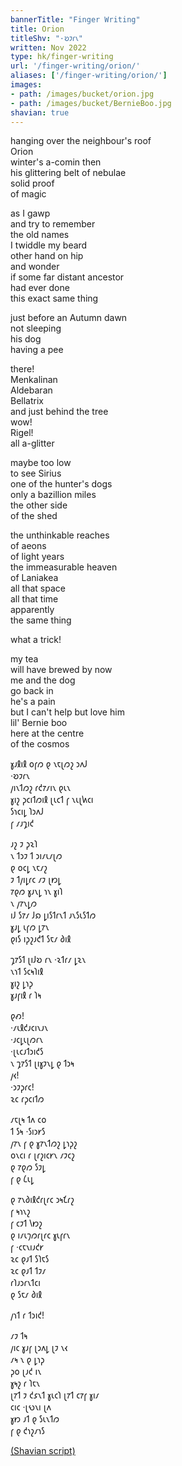 ```yaml
---
bannerTitle: "Finger Writing" 
title: Orion
titleShv: "·𐑹𐑲𐑩𐑯"
written: Nov 2022
type: hk/finger-writing
url: '/finger-writing/orion/'
aliases: ['/finger-writing/orion/']
images:
- path: /images/bucket/orion.jpg
- path: /images/bucket/BernieBoo.jpg
shavian: true
---
```


<div class="latin">

hanging over the neighbour's roof  
Orion  
winter's a-comin then  
his glittering belt of nebulae  
solid proof  
of magic  

as I gawp  
and try to remember  
the old names  
I twiddle my beard  
other hand on hip  
and wonder  
if some far distant ancestor  
had ever done  
this exact same thing  

just before an Autumn dawn  
not sleeping  
his dog  
having a pee  

there!  
Menkalinan  
Aldebaran  
Bellatrix  
and just behind the tree  
wow!  
Rigel!  
all a-glitter  

maybe too low  
to see Sirius  
one of the hunter's dogs  
only a bazillion miles  
the other side  
of the shed  

the unthinkable reaches  
of aeons  
of light years  
the immeasurable heaven  
of Laniakea  
all that space  
all that time  
apparently  
the same thing  

what a trick!  

my tea  
will have brewed by now  
me and the dog  
go back in  
he's a pain  
but I can't help but love him  
lil' Bernie boo  
here at the centre  
of the cosmos  

</div>

<div class="shavian">

𐑣𐑨𐑙𐑦𐑙 𐑴𐑝𐑼 𐑞 𐑯𐑱𐑚𐑼𐑟 𐑮𐑵𐑓  
·𐑹𐑲𐑩𐑯  
𐑢𐑦𐑯𐑑𐑼𐑟 𐑩𐑒𐑳𐑥𐑦𐑯 𐑞𐑧𐑯  
𐑣𐑦𐑟 𐑜𐑤𐑦𐑑𐑼𐑦𐑙 𐑚𐑧𐑤𐑑 𐑝 𐑯𐑧𐑚𐑿𐑤𐑦  
𐑕𐑪𐑤𐑦𐑛 𐑐𐑮𐑵𐑓  
𐑝 𐑥𐑨𐑡𐑦𐑒  
  
𐑨𐑟 𐑲 𐑜𐑷𐑐  
𐑯 𐑑𐑮𐑲 𐑑 𐑮𐑦𐑥𐑧𐑥𐑚𐑼  
𐑞 𐑴𐑤𐑛 𐑯𐑱𐑥𐑟  
𐑲 𐑑𐑢𐑦𐑛𐑩𐑤 𐑥𐑲 𐑚𐑽𐑛  
𐑳𐑞𐑼 𐑣𐑨𐑯𐑛 𐑪𐑯 𐑣𐑦𐑐  
𐑯 𐑢𐑳𐑯𐑛𐑼  
𐑦𐑓 𐑕𐑳𐑥 𐑓𐑸 𐑛𐑦𐑕𐑑𐑩𐑯𐑑 𐑨𐑯𐑕𐑧𐑕𐑑𐑼  
𐑣𐑨𐑛 𐑧𐑝𐑼 𐑛𐑳𐑯  
𐑞𐑦𐑕 𐑦𐑜𐑟𐑨𐑒𐑑 𐑕𐑱𐑥 𐑔𐑦𐑙  
  
𐑡𐑳𐑕𐑑 𐑚𐑦𐑓𐑹 𐑩𐑯 ·𐑷𐑑𐑩𐑥 𐑛𐑷𐑯  
𐑯𐑪𐑑 𐑕𐑤𐑰𐑐𐑦𐑙  
𐑣𐑦𐑟 𐑛𐑪𐑜  
𐑣𐑨𐑝𐑦𐑙 𐑩 𐑐𐑰  
  
𐑞𐑺!  
·𐑥𐑧𐑙𐑒𐑨𐑤𐑦𐑯𐑨𐑯  
·𐑨𐑤𐑛𐑧𐑚𐑼𐑩𐑯  
·𐑚𐑧𐑤𐑨𐑑𐑮𐑦𐑒𐑕  
𐑯 𐑡𐑳𐑕𐑑 𐑚𐑦𐑣𐑲𐑯𐑛 𐑞 𐑑𐑮𐑰  
𐑢𐑬!  
·𐑮𐑲𐑜𐑩𐑤!  
𐑷𐑤 𐑩𐑜𐑤𐑦𐑑𐑼  
  
𐑥𐑱𐑚𐑰 𐑑𐑵 𐑤𐑴  
𐑑 𐑕𐑰 ·𐑕𐑦𐑮𐑾𐑕  
𐑢𐑳𐑯 𐑝 𐑞 𐑣𐑳𐑯𐑑𐑼𐑟 𐑛𐑪𐑜𐑟  
𐑴𐑯𐑤𐑦 𐑩 𐑚𐑩𐑟𐑦𐑤𐑾𐑯 𐑥𐑲𐑤𐑟  
𐑞 𐑳𐑞𐑼 𐑕𐑲𐑛  
𐑝 𐑞 𐑖𐑧𐑛  
  
𐑞 𐑳𐑯𐑔𐑦𐑙𐑒𐑩𐑚𐑩𐑤 𐑮𐑰𐑗𐑩𐑟  
𐑝 𐑰𐑪𐑯𐑟  
𐑝 𐑤𐑲𐑑 𐑘𐑽𐑟  
𐑞 𐑦𐑥𐑧𐑠𐑼𐑩𐑚𐑩𐑤 𐑣𐑧𐑝𐑩𐑯  
𐑝 ·𐑤𐑱𐑯𐑦𐑨𐑒𐑾  
𐑷𐑤 𐑞𐑨𐑑 𐑕𐑐𐑱𐑕  
𐑷𐑤 𐑞𐑨𐑑 𐑑𐑲𐑥  
𐑩𐑐𐑨𐑮𐑩𐑯𐑑𐑤𐑦  
𐑞 𐑕𐑱𐑥 𐑔𐑦𐑙  
  
𐑢𐑪𐑑 𐑩 𐑑𐑮𐑦𐑒!  
  
𐑥𐑲 𐑑𐑰  
𐑢𐑦𐑤 𐑣𐑨𐑝 𐑚𐑮𐑵𐑛 𐑚𐑲 𐑯𐑬  
𐑥𐑰 𐑯 𐑞 𐑛𐑪𐑜  
𐑜𐑴 𐑚𐑨𐑒 𐑦𐑯  
𐑣𐑰𐑟 𐑩 𐑐𐑱𐑯  
𐑚𐑳𐑑 𐑲 𐑒𐑭𐑯𐑑 𐑣𐑧𐑤𐑐 𐑚𐑳𐑑 𐑤𐑳𐑝 𐑣𐑦𐑥  
𐑤𐑦𐑤 ·𐑚𐑻𐑯𐑦 𐑚𐑵  
𐑣𐑽 𐑨𐑑 𐑞 𐑕𐑧𐑯𐑑𐑼  
𐑝 𐑞 𐑒𐑪𐑟𐑥𐑪𐑕  

[(Shavian script)](/shavian/intro)

</div>

